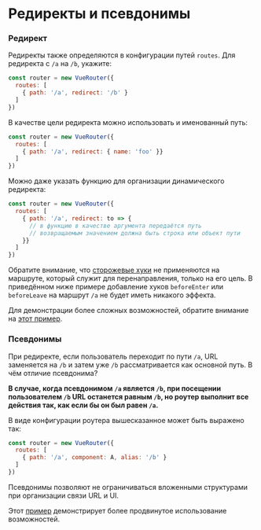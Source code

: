 # Редиректы и псевдонимы

### Редирект

Редиректы также определяются в конфигурации путей `routes`. Для редиректа с `/a` на `/b`, укажите:

``` js
const router = new VueRouter({
  routes: [
    { path: '/a', redirect: '/b' }
  ]
})
```

В качестве цели редиректа можно использовать и именованный путь:

``` js
const router = new VueRouter({
  routes: [
    { path: '/a', redirect: { name: 'foo' }}
  ]
})
```

Можно даже указать функцию для организации динамического редиректа:

``` js
const router = new VueRouter({
  routes: [
    { path: '/a', redirect: to => {
      // в функцию в качестве аргумента передаётся путь
      // возвращаемым значением должна быть строка или объект пути
    }}
  ]
})
```

Обратите внимание, что [сторожевые хуки](../advanced/navigation-guards.md) не применяются на маршруте, который служит для перенаправления, только на его цель. В приведённом ниже примере добавление хуков `beforeEnter` или `beforeLeave` на маршрут `/a` не будет иметь никакого эффекта.

Для демонстрации более сложных возможностей, обратите внимание на [этот пример](https://github.com/vuejs/vue-router/blob/dev/examples/redirect/app.js).

### Псевдонимы

При редиректе, если пользователь переходит по пути `/a`, URL заменяется на `/b` и затем уже `/b` рассматривается как основной путь. В чём отличие псевдонима?

**В случае, когда псевдонимом `/a` является `/b`, при посещении пользователем `/b` URL останется равным `/b`, но роутер выполнит все действия так, как если бы он был равен `/a`.**

В виде конфигурации роутера вышесказанное может быть выражено так:

``` js
const router = new VueRouter({
  routes: [
    { path: '/a', component: A, alias: '/b' }
  ]
})
```

Псевдонимы позволяют не ограничиваться вложенными структурами при организации связи URL и UI.

Этот [пример](https://github.com/vuejs/vue-router/blob/dev/examples/route-alias/app.js) демонстрирует более продвинутое использование возможностей.
